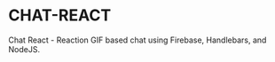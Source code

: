 CHAT-REACT
==========

Chat React - Reaction GIF based chat using Firebase, Handlebars, and NodeJS.
